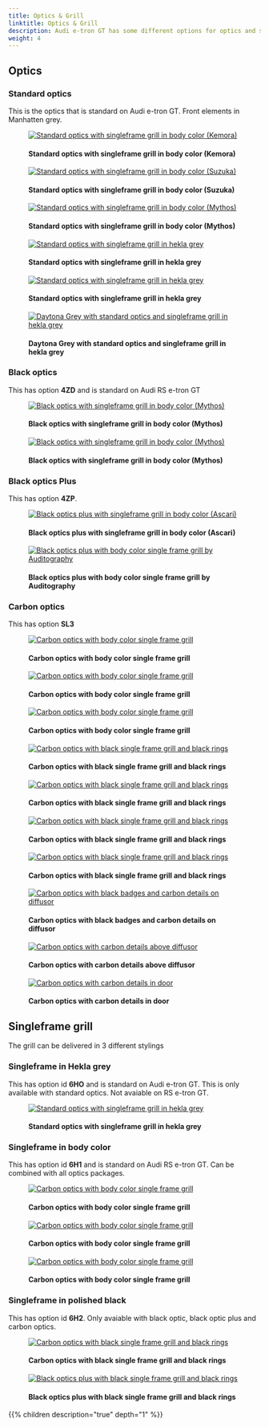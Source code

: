 ```yaml
---
title: Optics & Grill
linktitle: Optics & Grill
description: Audi e-tron GT has some different options for optics and single frame grill
weight: 4
---
```

<!-- markdownlint-disable MD033 -->

## Optics

### Standard optics

This is the optics that is standard on Audi e-tron GT. Front elements in Manhatten grey.

<figure>
    <a href="standardoptics_singleframebody_1.jpg">
        <img src="standardoptics_singleframebody_1s.jpg" alt="Standard optics with singleframe grill in body color (Kemora)" title="Standard optics with singleframe grill in body color (Kemora)">
    </a>
    <figcaption><h4>Standard optics with singleframe grill in body color (Kemora)</h4></figcaption>
</figure>

<figure>
    <a href="standardoptics_singleframebody_2.jpg">
        <img src="standardoptics_singleframebody_2s.jpg" alt="Standard optics with singleframe grill in body color (Suzuka)" title="Standard optics with singleframe grill in body color (Suzuka)">
    </a>
    <figcaption><h4>Standard optics with singleframe grill in body color (Suzuka)</h4></figcaption>
</figure>

<figure>
    <a href="standardoptics_singleframebody_3.jpg">
        <img src="standardoptics_singleframebody_3s.jpg" alt="Standard optics with singleframe grill in body color (Mythos)" title="Standard optics with singleframe grill in body color (Mythos)">
    </a>
    <figcaption><h4>Standard optics with singleframe grill in body color (Mythos)</h4></figcaption>
</figure>

<figure>
    <a href="standardoptics_singleframehekla_2.jpg">
        <img src="standardoptics_singleframehekla_2s.jpg" alt="Standard optics with singleframe grill in hekla grey" title="Standard optics with singleframe grill in hekla grey">
    </a>
    <figcaption><h4>Standard optics with singleframe grill in hekla grey</h4></figcaption>
</figure>

<figure>
    <a href="standardoptics_singleframehekla_3.jpg">
        <img src="standardoptics_singleframehekla_3s.jpg" alt="Standard optics with singleframe grill in hekla grey" title="Standard optics with singleframe grill in hekla grey">
    </a>
    <figcaption><h4>Standard optics with singleframe grill in hekla grey</h4></figcaption>
</figure>

<figure>
    <a href="standardoptics_singleframehekla_4.jpg">
        <img src="standardoptics_singleframehekla_4s.jpg" alt="Daytona Grey with standard optics and singleframe grill in hekla grey" title="Daytona Grey with standard optics and singleframe grill in hekla grey">
    </a>
    <figcaption><h4>Daytona Grey with standard optics and singleframe grill in hekla grey</h4></figcaption>
</figure>

### Black optics

This has option **4ZD** and is standard on Audi RS e-tron GT

<figure>
    <a href="blackoptics_singleframebody_1.jpg">
        <img src="blackoptics_singleframebody_1s.jpg" alt="Black optics with singleframe grill in body color (Mythos)" title="Black optics with singleframe grill in body color (Mythos)">
    </a>
    <figcaption><h4>Black optics with singleframe grill in body color (Mythos)</h4></figcaption>
</figure>

<figure>
    <a href="blackoptics_singleframebody_2.jpg">
        <img src="blackoptics_singleframebody_2.jpg" alt="Black optics with singleframe grill in body color (Mythos)" title="Black optics with singleframe grill in body color (Mythos)">
    </a>
    <figcaption><h4>Black optics with singleframe grill in body color (Mythos)</h4></figcaption>
</figure>

### Black optics Plus

This has option **4ZP**.

<figure>
    <a href="blackopticsplus_singleframebody_1.jpg">
        <img src="blackopticsplus_singleframebody_1s.jpg" alt="Black optics plus with singleframe grill in body color (Ascari)" title="Black optics plus with singleframe grill in body color (Ascari)">
    </a>
    <figcaption><h4>Black optics plus with singleframe grill in body color (Ascari)</h4></figcaption>
</figure>

<figure>
    <a href="singleframe_bodycolor_2.jpg">
        <img src="singleframe_bodycolor_2s.jpg" alt="Black optics plus with body color single frame grill by Auditography" title="Black optics plus with body color single frame grill by Auditography">
    </a>
    <figcaption><h4>Black optics plus with body color single frame grill by Auditography</h4></figcaption>
</figure>

### Carbon optics

This has option **SL3**

<figure>
    <a href="carbonoptics_singleframebody_1.jpg">
        <img src="carbonoptics_singleframebody_1s.jpg" alt="Carbon optics with body color single frame grill" title="Carbon optics with body color single frame grill">
    </a>
    <figcaption><h4>Carbon optics with body color single frame grill</h4></figcaption>
</figure>

<figure>
    <a href="carbonoptics_singleframebody_2.jpg">
        <img src="carbonoptics_singleframebody_2s.jpg" alt="Carbon optics with body color single frame grill" title="Carbon optics with body color single frame grill">
    </a>
    <figcaption><h4>Carbon optics with body color single frame grill</h4></figcaption>
</figure>

<figure>
    <a href="carbonoptics_singleframebody_3.jpg">
        <img src="carbonoptics_singleframebody_3s.jpg" alt="Carbon optics with body color single frame grill" title="Carbon optics with body color single frame grill">
    </a>
    <figcaption><h4>Carbon optics with body color single frame grill</h4></figcaption>
</figure>

<figure>
    <a href="carbonoptics_singleframeblack_1.jpg">
        <img src="carbonoptics_singleframeblack_1s.jpg" alt="Carbon optics with black single frame grill and black rings" title="Carbon optics with black single frame grill and black rings">
    </a>
    <figcaption><h4>Carbon optics with black single frame grill and black rings</h4></figcaption>
</figure>

<figure>
    <a href="carbonoptics_singleframeblack_2.jpg">
        <img src="carbonoptics_singleframeblack_2s.jpg" alt="Carbon optics with black single frame grill and black rings" title="Carbon optics with black single frame grill and black rings">
    </a>
    <figcaption><h4>Carbon optics with black single frame grill and black rings</h4></figcaption>
</figure>

<figure>
    <a href="carbonoptics_singleframeblack_3.jpg">
        <img src="carbonoptics_singleframeblack_3s.jpg" alt="Carbon optics with black single frame grill and black rings" title="Carbon optics with black single frame grill and black rings">
    </a>
    <figcaption><h4>Carbon optics with black single frame grill and black rings</h4></figcaption>
</figure>

<figure>
    <a href="carbonoptics_singleframeblack_4.jpg">
        <img src="carbonoptics_singleframeblack_4s.jpg" alt="Carbon optics with black single frame grill and black rings" title="Carbon optics with black single frame grill and black rings">
    </a>
    <figcaption><h4>Carbon optics with black single frame grill and black rings</h4></figcaption>
</figure>

<figure>
    <a href="carbonoptics_singleframeblack_5.jpg">
        <img src="carbonoptics_singleframeblack_5s.jpg" alt="Carbon optics with black badges and carbon details on diffusor" title="Carbon optics with black badges and carbon details on diffusor">
    </a>
    <figcaption><h4>Carbon optics with black badges and carbon details on diffusor</h4></figcaption>
</figure>

<figure>
    <a href="carbonoptics_singleframeblack_6.jpg">
        <img src="carbonoptics_singleframeblack_6s.jpg" alt="Carbon optics with carbon details above diffusor" title="Carbon optics with carbon details above diffusor">
    </a>
    <figcaption><h4>Carbon optics with carbon details above diffusor</h4></figcaption>
</figure>

<figure>
    <a href="carbonoptics_singleframeblack_7.jpg">
        <img src="carbonoptics_singleframeblack_7s.jpg" alt="Carbon optics with carbon details in door" title="Carbon optics with carbon details in door">
    </a>
    <figcaption><h4>Carbon optics with carbon details in door</h4></figcaption>
</figure>

## Singleframe grill

The grill can be delivered in 3 different stylings

### Singleframe in Hekla grey

This has option id **6HO** and is standard on Audi e-tron GT. This is only available with standard optics. Not avaiable on RS e-tron GT.

<figure>
    <a href="standardoptics_singleframehekla_1.jpg">
        <img src="standardoptics_singleframehekla_1s.jpg" alt="Standard optics with singleframe grill in hekla grey" title="Standard optics with singleframe grill in hekla grey">
    </a>
    <figcaption><h4>Standard optics with singleframe grill in hekla grey</h4></figcaption>
</figure>

### Singleframe in body color

This has option id **6H1** and is standard on Audi RS e-tron GT. Can be combined with all optics packages.

<figure>
    <a href="carbonoptics_singleframebody_1.jpg">
        <img src="carbonoptics_singleframebody_1s.jpg" alt="Carbon optics with body color single frame grill" title="Carbon optics with body color single frame grill">
    </a>
    <figcaption><h4>Carbon optics with body color single frame grill</h4></figcaption>
</figure>

<figure>
    <a href="carbonoptics_singleframebody_2.jpg">
        <img src="carbonoptics_singleframebody_2s.jpg" alt="Carbon optics with body color single frame grill" title="Carbon optics with body color single frame grill">
    </a>
    <figcaption><h4>Carbon optics with body color single frame grill</h4></figcaption>
</figure>

<figure>
    <a href="carbonoptics_singleframebody_3.jpg">
        <img src="carbonoptics_singleframebody_3s.jpg" alt="Carbon optics with body color single frame grill" title="Carbon optics with body color single frame grill">
    </a>
    <figcaption><h4>Carbon optics with body color single frame grill</h4></figcaption>
</figure>

### Singleframe in polished black

This has option id **6H2**. Only avaiable with black optic, black optic plus and carbon optics.

<figure>
    <a href="carbonoptics_singleframeblack_1.jpg">
        <img src="carbonoptics_singleframeblack_1s.jpg" alt="Carbon optics with black single frame grill and black rings" title="Carbon optics with black single frame grill and black rings">
    </a>
    <figcaption><h4>Carbon optics with black single frame grill and black rings</h4></figcaption>
</figure>

<figure>
    <a href="blackopticsplus_singleframeblack_1.jpg">
        <img src="blackopticsplus_singleframeblack_1s.jpg" alt="Black optics plus with black single frame grill and black rings" title="Black optics plus with black single frame grill and black rings">
    </a>
    <figcaption><h4>Black optics plus with black single frame grill and black rings</h4></figcaption>
</figure>

{{% children description="true" depth="1" %}}
